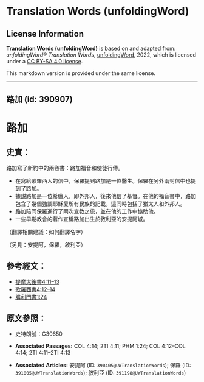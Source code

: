 # Translation Words (unfoldingWord)

## License Information

**Translation Words (unfoldingWord)** is based on and adapted from: _unfoldingWord® Translation Words_, [unfoldingWord](https://unfoldingword.org/utw), 2022, which is licensed under a [CC BY-SA 4.0 license](https://creativecommons.org/licenses/by-sa/4.0/legalcode.en).

This markdown version is provided under the same license.



--------------------------------

## 路加 (id: 390907)

路加
==

史實：
---

路加寫了新約中的兩卷書：路加福音和使徒行傳。

* 在寫給歌羅西人的信中，保羅提到路加是一位醫生。保羅在另外兩封信中也提到了路加。
* 據説路加是一位希臘人，即外邦人，後來他信了基督。在他的福音書中，路加包含了幾個強調耶穌愛所有民族的記載，這同時包括了猶太人和外邦人。
* 路加陪同保羅進行了兩次宣教之旅，並在他的工作中協助他。
* 一些早期教會的著作宣稱路加出生於敘利亞的安提阿城。

（翻譯相關建議：如何翻譯名字）

（另見：安提阿，保羅，敘利亞）

參考經文：
-----

* [提摩太後書4:11–13](https://ref.ly/2Tim4:11-2Tim4:13)
* [歌羅西書4:12–14](https://ref.ly/Col4:12-Col4:14)
* [腓利門書1:24](https://ref.ly/Phlm1:24)

原文參照：
-----

* 史特朗號：G30650

* **Associated Passages:** COL 4:14; 2TI 4:11; PHM 1:24; COL 4:12–COL 4:14; 2TI 4:11–2TI 4:13
* **Associated Articles:** 安提阿 (ID: `390405@UWTranslationWords`); 保羅 (ID: `391005@UWTranslationWords`); 敘利亞 (ID: `391198@UWTranslationWords`)

